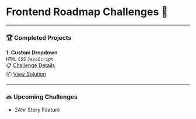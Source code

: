 # Frontend Roadmap Challenges 🚩

---

### 🏆 Completed Projects  
**1. Custom Dropdown**  
`HTML` `CSS` `JavaScript`  
📋 [Challenge Details](https://roadmap.sh/projects/custom-dropdown)  
📦 [View Solution](https://github.com/zexcint/solution-repo/tree/main/custom-dropdown)

---

### 🔜 Upcoming Challenges
- 24hr Story Feature
